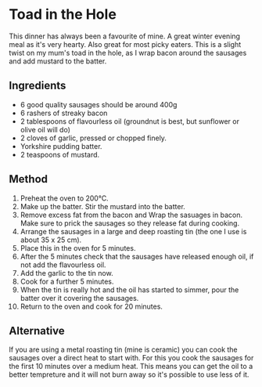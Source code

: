 
# Toad in the Hole #

This dinner has always been a favourite of mine. A great winter evening meal
as it's very hearty. Also great for most picky eaters. This is a slight twist
on my mum's toad in the hole, as I wrap bacon around the sausages and add
mustard to the batter.

## Ingredients ## 

- 6 good quality sausages should be around 400g
- 6 rashers of streaky bacon
- 2 tablespoons of flavourless oil (groundnut is best, but sunflower or olive oil will do)
- 2 cloves of garlic, pressed or chopped finely.
- Yorkshire pudding batter.
- 2 teaspoons of mustard.

## Method ##

1. Preheat the oven to 200°C.
2. Make up the batter. Stir the mustard into the batter.
3. Remove excess fat from the bacon and Wrap the sasuages in bacon. Make sure to prick the sausages so they release fat during cooking.
3. Arrange the sausages in a large and deep roasting tin (the one I use is about 35 x 25 cm). 
4. Place this in the oven for 5 minutes.
5. After the 5 minutes check that the sausages have released enough oil, if not add the flavourless oil.
6. Add the garlic to the tin now.
6. Cook for a further 5 minutes.
7. When the tin is really hot and the oil has started to simmer, pour the batter over it covering the sausages.
8. Return to the oven and cook for 20 minutes.

## Alternative ##

If you are using a metal roasting tin (mine is ceramic) you can cook the
sausages over a direct heat to start with. For this you cook the sausages for
the first 10 minutes over a medium heat. This means you can get the oil to a
better tempreture and it will not burn away so it's possible to use less of
it.
